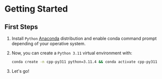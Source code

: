 # Getting Started

## First Steps

1. Install `Python` [Anaconda](https://www.anaconda.com/download) distribution and enable conda command prompt depending of your operative system.

2. Now, you can create a `Python 3.11` virtual environment with:

    ```bash
    conda create -n cpp-py311 python=3.11.4 && conda activate cpp-py311
    ```

3. Let's go!
